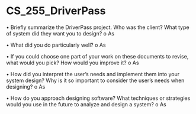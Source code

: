 # CS_255_DriverPass



•	Briefly summarize the DriverPass project. Who was the client? What type of system did they want you to design?
o	As

•	What did you do particularly well?
o	As

•	If you could choose one part of your work on these documents to revise, what would you pick? How would you improve it?
o	As

•	How did you interpret the user’s needs and implement them into your system design? Why is it so important to consider the user’s needs when designing?
o	As

•	How do you approach designing software? What techniques or strategies would you use in the future to analyze and design a system?
o	As
